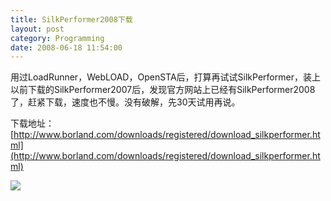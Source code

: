 ```yaml
---
title: SilkPerformer2008下载
layout: post
category: Programming
date: 2008-06-18 11:54:00
---
```


用过LoadRunner，WebLOAD，OpenSTA后，打算再试试SilkPerformer，装上以前下载的SilkPerformer2007后，发现官方网站上已经有SilkPerformer2008了，赶紧下载，速度也不慢。没有破解，先30天试用再说。

下载地址：[http://www.borland.com/downloads/registered/download_silkperformer.html](http://www.borland.com/downloads/registered/download_silkperformer.html)

![](http://www.cnblogs.com/images/cnblogs_com/coderzh/SilkPerformer2008.JPG)
